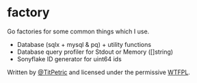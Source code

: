 # factory

Go factories for some common things which I use.

- Database (sqlx + mysql & pq) + utility functions
- Database query profiler for Stdout or Memory ([]string)
- Sonyflake ID generator for uint64 ids

Written by [@TitPetric](https://twitter.com/TitPetric) and licensed under the permissive [WTFPL](http://www.wtfpl.net/txt/copying/).
